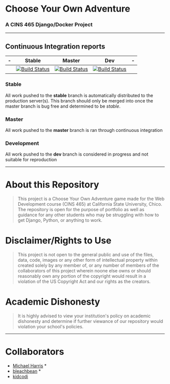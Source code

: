 # Choose Your Own Adventure
### A CINS 465 Django/Docker Project
-------------
## Continuous Integration reports
|-|Stable|Master|Dev|-|
|:---:|:---:|:---:|:---:|:---:|
||[![Build Status](https://travis-ci.com/rhapidfyre/choose-own-adventure.svg?branch=stable)](https://travis-ci.com/rhapidfyre/choose-own-adventure)|[![Build Status](https://travis-ci.com/rhapidfyre/choose-own-adventure.svg?branch=master)](https://travis-ci.com/rhapidfyre/choose-own-adventure)|[![Build Status](https://travis-ci.com/rhapidfyre/choose-own-adventure.svg?branch=dev)](https://travis-ci.com/rhapidfyre/choose-own-adventure)||

### Stable
All work pushed to the **stable** branch is automatically distributed to the production server(s).
This branch should only be merged into once the master branch is bug free and determined to be *stable*.

### Master
All work pushed to the **master** branch is ran through continuous integration

### Development
All work pushed to the **dev** branch is considered in progress and not suitable for reproduction

-----------------
# About this Repository
> This project is a Choose Your Own Adventure game made for the Web Development course (CINS 465) at California State University, Chico. The repository is open for the purpose of portfolio as well as guidance for any other students who may be struggling with how to get Django, Python, or anything to work.

# Disclaimer/Rights to Use
> This project is not open to the general public and use of the files, data, code, images or any other form of intellectual property within created solely by any member of, or any number of members of the collaborators of this project wherein noone else owns or should reasonably own any portion of the copyright would result in a violation of the US Copyright Act and our rights as the creators.

# Academic Dishonesty
> It is highly advised to view your institution's policy on academic dishonesty and determine if further viewance of our repository would violation your school's policies.
----------------
# Collaborators
* [Michael Harris](https://github.com/rhapidfyre)
  *
* [bleachbean](https://google.com)
  *
* [kidcodi](https://google.com)
